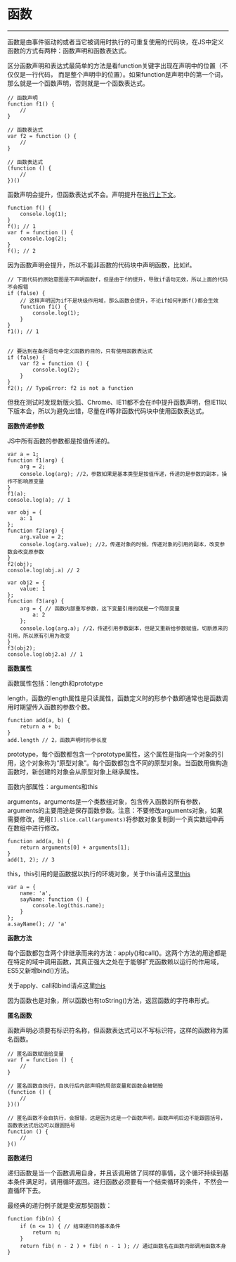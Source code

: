 # 函数 #


----------

函数是由事件驱动的或者当它被调用时执行的可重复使用的代码块，在JS中定义函数的方式有两种：函数声明和函数表达式。

区分函数声明和表达式最简单的方法是看function关键字出现在声明中的位置（不仅仅是一行代码， 而是整个声明中的位置）。如果function是声明中的第一个词，那么就是一个函数声明，否则就是一个函数表达式。
	
	// 函数声明
	function f1() {
		//
	}
	
	// 函数表达式
	var f2 = function () {
		//
	}
	
	// 函数表达式
	(function () {
		//
	})()

函数声明会提升，但函数表达式不会。声明提升在[执行上下文](https://github.com/huanghaibin91/My-JS/blob/master/md/execution-context.md)。

	function f() {
		console.log(1);
	}
	f(); // 1
	var f = function () {
		console.log(2);
	}
	f(); // 2

因为函数声明会提升，所以不能非函数的代码块中声明函数，比如if。

	// 下面代码的原始意图是不声明函数f，但是由于f的提升，导致if语句无效，所以上面的代码不会报错
    if (false) {
		// 这样声明因为if不是块级作用域，那么函数会提升，不论if如何判断f()都会生效
        function f1() {
			console.log(1);
		} 
    }
    f1(); // 1
        
	
    // 要达到在条件语句中定义函数的目的，只有使用函数表达式
    if (false) {
        var f2 = function () {
			console.log(2);
		}
    }
    f2(); // TypeError: f2 is not a function

但我在测试时发现新版火狐、Chrome、IE11都不会在if中提升函数声明，但IE11以下版本会，所以为避免出错，尽量在if等非函数代码块中使用函数表达式。

**函数传递参数**

JS中所有函数的参数都是按值传递的。

	var a = 1;
	function f1(arg) {
        arg = 2;
        console.log(arg); //2，参数如果是基本类型是按值传递，传递的是参数的副本，操作不影响原变量
    }
    f1(a);
    console.log(a); // 1

    var obj = {
        a: 1
    };
    function f2(arg) {
        arg.value = 2;
        console.log(arg.value); //2，传递对象的时候，传递对象的引用的副本，改变参数会改变原参数
    }
    f2(obj);
    console.log(obj.a) // 2
        
    var obj2 = {
        value: 1
    };
    function f3(arg) {
        arg = { // 函数内部重写参数，这下变量引用的就是一个局部变量
			a: 2
		};
        console.log(arg.a); //2，传递引用参数副本，但是又重新给参数赋值，切断原来的引用，所以原有引用为改变
    }
    f3(obj2);
    console.log(obj2.a) // 1

**函数属性**

函数属性包括：length和prototype

length，函数的length属性是只读属性，函数定义时的形参个数即通常也是函数调用时期望传入函数的参数个数。

	function add(a, b) {
		return a + b;
	}
	add.length // 2，函数声明时形参长度

prototype，每个函数都包含一个prototype属性，这个属性是指向一个对象的引用，这个对象称为“原型对象”。每个函数都包含不同的原型对象。当函数用做构造函数时，新创建的对象会从原型对象上继承属性。

函数内部属性：arguments和this

arguments，arguments是一个类数组对象，包含传入函数的所有参数，arguments的主要用途是保存函数参数。注意：不要修改arguments对象，如果需要修改，使用`[].slice.call(arguments)`将参数对象复制到一个真实数组中再在数组中进行修改。
	
	function add(a, b) {
		return arguments[0] + arguments[1];
	}
	add(1, 2); // 3

this，this引用的是函数据以执行的环境对象，关于this请点这里[this](https://github.com/huanghaibin91/My-JS/blob/master/md/this.md)

	var a = {
		name: 'a',
		sayName: function () {
			console.log(this.name);
		}
	};
	a.sayName(); // 'a'

**函数方法**

每个函数都包含两个非继承而来的方法：apply()和call()。这两个方法的用途都是在特定的域中调用函数，其真正强大之处在于能够扩充函数赖以运行的作用域，ES5又新增bind()方法。

关于apply、call和bind请点这里[this](https://github.com/huanghaibin91/My-JS/blob/master/md/this.md)

因为函数也是对象，所以函数也有toString()方法，返回函数的字符串形式。

**匿名函数**

函数声明必须要有标识符名称，但函数表达式可以不写标识符，这样的函数称为匿名函数。
	
	// 匿名函数赋值给变量
	var f = function () {
		//
	}
	
	// 匿名函数自执行，自执行后内部声明的局部变量和函数会被销毁
	(function () {
		//
	})()	
	
	// 匿名函数不会自执行，会报错，这是因为这是一个函数声明，函数声明后边不能跟圆括号，函数表达式后边可以跟圆括号
	function () {
		// 
	}()

**函数递归**

递归函数是当一个函数调用自身，并且该调用做了同样的事情，这个循环持续到基本条件满足时，调用循环返回。递归函数必须要有一个结束循环的条件，不然会一直循环下去。

最经典的递归例子就是斐波那契函数：

	function fib(n) {
    	if (n <= 1) { // 结束递归的基本条件
			return n;
		}
    	return fib( n - 2 ) + fib( n - 1 ); // 通过函数名在函数内部调用函数本身
	}


	




        

